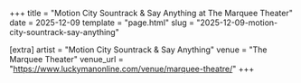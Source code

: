 +++
title = "Motion City Sountrack & Say Anything at The Marquee Theater"
date = 2025-12-09
template = "page.html"
slug = "2025-12-09-motion-city-sountrack-say-anything"

[extra]
artist = "Motion City Sountrack & Say Anything"
venue = "The Marquee Theater"
venue_url = "https://www.luckymanonline.com/venue/marquee-theatre/"
+++
